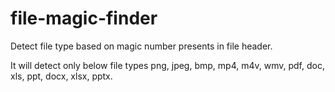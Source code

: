 # file-magic-finder
Detect file type based on magic number presents in file header.

It will detect only below file types
    png, jpeg, bmp, mp4, m4v, wmv, pdf, doc, xls, ppt, docx, xlsx, pptx.

